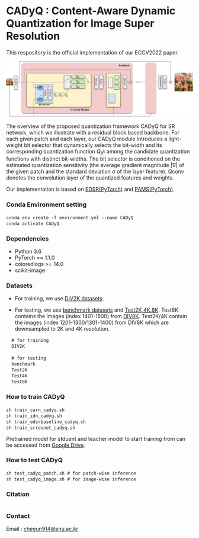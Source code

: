 # CADyQ : Content-Aware Dynamic Quantization for Image Super Resolution

This respository is the official implementation of our ECCV2022 paper.
<!-- [paper](). -->

![The framework of our paper.](https://github.com/Cheeun/CADyQ/blob/main/visualization/method-overview.png)
<!-- (https://raw.githubusercontent.com/Cheeun/CADyQ/visualization/method-overview.png) -->



The overview of the proposed quantization framework CADyQ for SR network, which we illustrate with a residual block based backbone.
For each given patch and each layer, our CADyQ module introduces a light-weight bit selector that dynamically selects the bit-width and its corresponding quantization function $Q_{b^{k}}$ among the candidate quantization functions with distinct bit-widths.
The bit selector is conditioned on the estimated quantization sensitivity (the average gradient magnitude ${|\nabla{}|}$ of the given patch 
and the standard deviation ${\sigma}$ of the layer feature).
Qconv denotes the convolution layer of the quantized features and weights. 

Our implementation is based on [EDSR(PyTorch)](https://github.com/thstkdgus35/EDSR-PyTorch) and [PAMS(PyTorch)](https://github.com/colorjam/PAMS).



### Conda Environment setting
```
conda env create -f environment.yml --name CADyQ
conda activate CADyQ
```

### Dependencies
* Python 3.6
* PyTorch == 1.1.0
* coloredlogs >= 14.0
* scikit-image


### Datasets
* For training, we use [DIV2K datasets](https://cv.snu.ac.kr/research/EDSR/DIV2K.tar).

* For testing, we use [benchmark datasets](https://cv.snu.ac.kr/research/EDSR/benchmark.tar) and [Test2K,4K.8K](https://drive.google.com/drive/folders/18b3QKaDJdrd9y0KwtrWU2Vp9nHxvfTZH?usp=sharing).
Test8K contains the images (index 1401-1500) from [DIV8K](https://competitions.codalab.org/competitions/22217#participate). Test2K/4K contain the images (index 1201-1300/1301-1400) from DIV8K which are downsampled to 2K and 4K resolution.

```
  # for training
  DIV2K 

  # for testing
  benchmark
  Test2K
  Test4K
  Test8K
```




### How to train CADyQ
```
sh train_carn_cadyq.sh
sh train_idn_cadyq.sh
sh train_edsrbaseline_cadyq.sh
sh train_srresnet_cadyq.sh
```
Pretrained model for stduent and teacher model to start training from can be accessed from [Google Drive](https://drive.google.com/drive/folders/1nPVdcqLqcaq-fp3Kg04WCUKav0PFER6x?usp=sharing).


### How to test CADyQ
```
sh test_cadyq_patch.sh # for patch-wise inference
sh test_cadyq_image.sh # for image-wise inference
```
<!-- TODO -->
<!-- Our pretrained model can be accessed from [Google Drive](https://drive.google.com/drive/folders/1nPVdcqLqcaq-fp3Kg04WCUKav0PFER6x?usp=sharing). -->



### Citation
```

```

### Contact
Email : cheeun914@snu.ac.kr 
